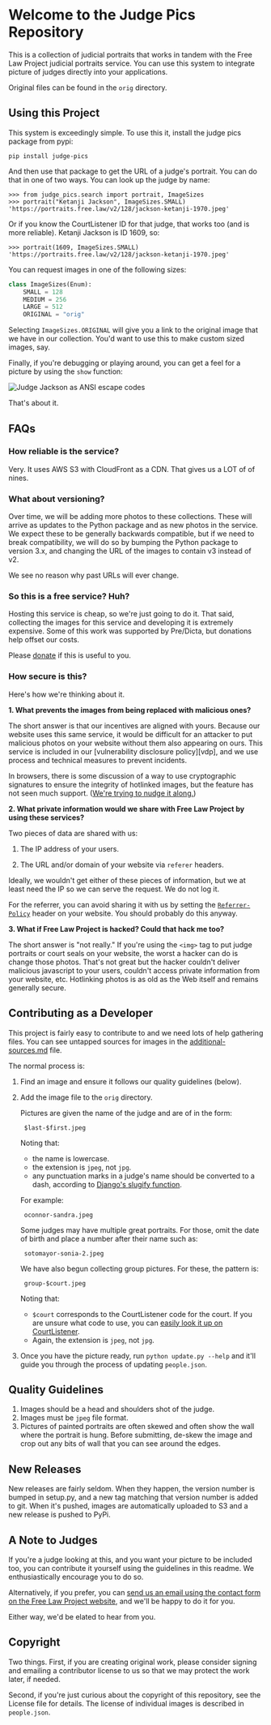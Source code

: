 
# Welcome to the Judge Pics Repository

This is a collection of judicial portraits that works in tandem with the Free Law Project judicial portraits service. You can use this system to integrate picture of judges directly into your applications.

Original files can be found in the `orig` directory.


## Using this Project

This system is exceedingly simple. To use this it, install the judge pics package from pypi:

    pip install judge-pics

And then use that package to get the URL of a judge's portrait. You can do that in one of two ways. You can look up the judge by name:

    >>> from judge_pics.search import portrait, ImageSizes
    >>> portrait("Ketanji Jackson", ImageSizes.SMALL)
    'https://portraits.free.law/v2/128/jackson-ketanji-1970.jpeg'

Or if you know the CourtListener ID for that judge, that works too (and is more reliable). Ketanji Jackson is ID 1609, so:

    >>> portrait(1609, ImageSizes.SMALL)
    'https://portraits.free.law/v2/128/jackson-ketanji-1970.jpeg'

You can request images in one of the following sizes:

```python
class ImageSizes(Enum):
    SMALL = 128
    MEDIUM = 256
    LARGE = 512
    ORIGINAL = "orig"
```

Selecting `ImageSizes.ORIGINAL` will give you a link to the original image that we have in our collection. You'd want to use this to make custom sized images, say.

Finally, if you're debugging or playing around, you can get a feel for a picture by using the `show` function:

![Judge Jackson as ANSI escape codes](https://github.com/freelawproject/judge-pics/blob/main/show-jackson.png)

That's about it.


## FAQs

### How reliable is the service?

Very. It uses AWS S3 with CloudFront as a CDN. That gives us a LOT of of nines.

### What about versioning? 

Over time, we will be adding more photos to these collections. These will arrive as updates to the Python package and as new photos in the service. We expect these to be generally backwards compatible, but if we need to break compatibility, we will do so by bumping the Python package to version 3.x, and changing the URL of the images to contain v3 instead of v2.

We see no reason why past URLs will ever change.

### So this is a free service? Huh?

Hosting this service is cheap, so we're just going to do it. That said, collecting the images for this service and developing it is extremely expensive. Some of this work was supported by Pre/Dicta, but donations help offset our costs.

Please [donate][d] if this is useful to you.

### How secure is this?

Here's how we're thinking about it.

**1. What prevents the images from being replaced with malicious ones?**

The short answer is that our incentives are aligned with yours. Because our website uses this same service, it would be difficult for an attacker to put malicious photos on your website without them also appearing on ours. This service is included in our [vulnerability disclosure policy][vdp], and we use process and technical measures to prevent incidents.

In browsers, there is some discussion of a way to use cryptographic signatures to ensure the integrity of hotlinked images, but the feature has not seen much support. ([We're trying to nudge it along.][spec])


**2. What private information would we share with Free Law Project by using these services?**

Two pieces of data are shared with us:

1. The IP address of your users.

2. The URL and/or domain of your website via `referer` headers.

Ideally, we wouldn't get either of these pieces of information, but we at least need the IP so we can serve the request. We do not log it.

For the referrer, you can avoid sharing it with us by setting the [`Referrer-Policy`](https://developer.mozilla.org/en-US/docs/Web/HTTP/Headers/Referrer-Policy) header on your website. You should probably do this anyway.


**3. What if Free Law Project is hacked? Could that hack me too?**

The short answer is "not really." If you're using the `<img>` tag to put judge portraits or court seals on your website, the worst a hacker can do is change those photos. That's not great but the hacker couldn't deliver malicious javascript to your users, couldn't access private information from your website, etc. Hotlinking photos is as old as the Web itself and remains generally secure.


## Contributing as a Developer

This project is fairly easy to contribute to and we need lots of help gathering files. You can see untapped sources for images in the [additional-sources.md][add] file.

The normal process is:

1. Find an image and ensure it follows our quality guidelines (below).

1. Add the image file to the `orig` directory.

    Pictures are given the name of the judge and are of in the form:

        $last-$first.jpeg

    Noting that:

    - the name is lowercase.
    - the extension is `jpeg`, not `jpg`.
    - any punctuation marks in a judge's name should be converted to
      a dash, according to [Django's slugify function][slugify].

    For example:

        oconnor-sandra.jpeg

    Some judges may have multiple great portraits. For those, omit the date of
    birth and place a number after their name such as:

        sotomayor-sonia-2.jpeg

    We have also begun collecting group pictures. For these, the pattern is:

        group-$court.jpeg

    Noting that:

    - `$court` corresponds to the CourtListener code for the court.
      If you are unsure what code to use, you can [easily look it up on
      CourtListener][codes].
    - Again, the extension is `jpeg`, not `jpg`.


1. Once you have the picture ready, run `python update.py --help` and it'll guide you through the process of updating `people.json`.


## Quality Guidelines

1. Images should be a head and shoulders shot of the judge.
1. Images must be `jpeg` file format.
1. Pictures of painted portraits are often skewed and often show the wall where
   the portrait is hung. Before submitting, de-skew the image and crop out
   any bits of wall that you can see around the edges.


## New Releases

New releases are fairly seldom. When they happen, the version number is bumped in setup.py, and a new tag matching that version number is added to git. When it's pushed, images are automatically uploaded to S3 and a new release is pushed to PyPi.


## A Note to Judges

If you're a judge looking at this, and you want your picture to be included too, you can contribute it yourself using the guidelines in this readme. We enthusiastically encourage you to do so.

Alternatively, if you prefer, you can [send us an email using the contact form on the Free Law Project website][contact], and we'll be happy to do it for you.

Either way, we'd be elated to hear from you.


## Copyright

Two things. First, if you are creating original work, please consider signing
and emailing a contributor license to us so that we may protect the work later,
if needed.

Second, if you're just curious about the copyright of this repository, see the
License file for details. The license of individual images is described in
`people.json`.


[add]: https://github.com/freelawproject/judge-pics/blob/master/additional-sources.md
[slugify]: https://docs.djangoproject.com/en/1.8/_modules/django/utils/text/#slugify
[contact]: http://free.law/contact/
[codes]: https://www.courtlistener.com/api/jurisdictions/
[d]: https://free.law/donate/
[spec]: https://github.com/w3c/webappsec-subresource-integrity/issues/113
